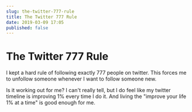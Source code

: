 ```yaml
---
slug: the-twitter-777-rule
title: The Twitter 777 Rule
date: 2019-03-09 17:05
published: false
---
```


# The Twitter 777 Rule

I kept a hard rule of following exactly 777 people on twitter.
This forces me to unfollow someone whenever I want to follow someone new.

Is it working out for me? I can't really tell, but I do feel like my twitter timeline is improving 1% every time I do it.
And living the "improve your life 1% at a time" is good enough for me.
